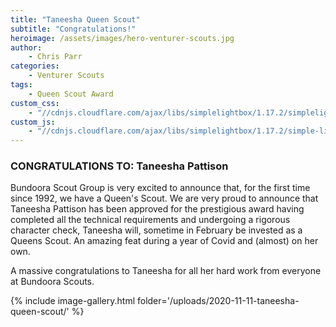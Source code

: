 ```yaml
---
title: "Taneesha Queen Scout"
subtitle: "Congratulations!"
heroimage: /assets/images/hero-venturer-scouts.jpg
author:
    - Chris Parr
categories:
    - Venturer Scouts
tags:
    - Queen Scout Award
custom_css:
    - "//cdnjs.cloudflare.com/ajax/libs/simplelightbox/1.17.2/simplelightbox.min.css"
custom_js:
    - "//cdnjs.cloudflare.com/ajax/libs/simplelightbox/1.17.2/simple-lightbox.min.js"
---
```


### CONGRATULATIONS TO: Taneesha Pattison

Bundoora Scout Group is very excited to announce that, for the first time since 1992, we have a Queen's Scout. We are very proud to announce that Taneesha Pattison has been approved for the prestigious award having completed all the technical requirements and undergoing a rigorous character check, Taneesha will, sometime in February be invested as a Queens Scout. An amazing feat during a year of Covid and (almost) on her own.

A massive congratulations to Taneesha for all her hard work from everyone at Bundoora Scouts.

{% include image-gallery.html folder='/uploads/2020-11-11-taneesha-queen-scout/' %}